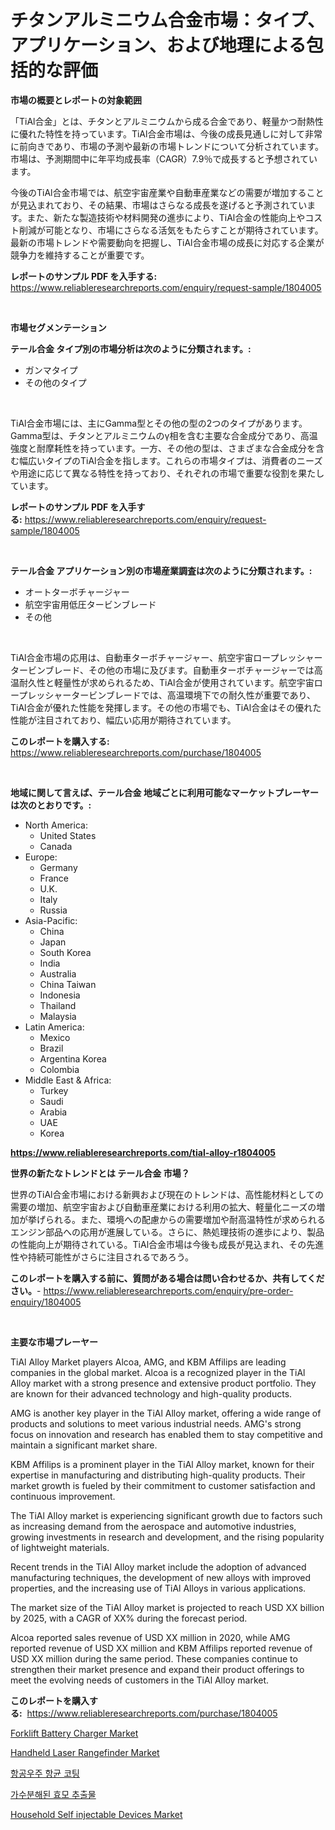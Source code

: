 <p><h1>チタンアルミニウム合金市場：タイプ、アプリケーション、および地理による包括的な評価</h1></p><p><strong>市場の概要とレポートの対象範囲</strong></p>
<p><p>「TiAl合金」とは、チタンとアルミニウムから成る合金であり、軽量かつ耐熱性に優れた特性を持っています。TiAl合金市場は、今後の成長見通しに対して非常に前向きであり、市場の予測や最新の市場トレンドについて分析されています。市場は、予測期間中に年平均成長率（CAGR）7.9％で成長すると予想されています。</p><p>今後のTiAl合金市場では、航空宇宙産業や自動車産業などの需要が増加することが見込まれており、その結果、市場はさらなる成長を遂げると予測されています。また、新たな製造技術や材料開発の進歩により、TiAl合金の性能向上やコスト削減が可能となり、市場にさらなる活気をもたらすことが期待されています。最新の市場トレンドや需要動向を把握し、TiAl合金市場の成長に対応する企業が競争力を維持することが重要です。</p></p>
<p><strong>レポートのサンプル PDF を入手する:</strong> <a href="https://www.reliableresearchreports.com/enquiry/request-sample/1804005">https://www.reliableresearchreports.com/enquiry/request-sample/1804005</a></p>
<p>&nbsp;</p>
<p><strong>市場セグメンテーション</strong></p>
<p><strong>テール合金 タイプ別の市場分析は次のように分類されます。:</strong></p>
<p><ul><li>ガンマタイプ</li><li>その他のタイプ</li></ul></p>
<p>&nbsp;</p>
<p><p>TiAl合金市場には、主にGamma型とその他の型の2つのタイプがあります。Gamma型は、チタンとアルミニウムのγ相を含む主要な合金成分であり、高温強度と耐摩耗性を持っています。一方、その他の型は、さまざまな合金成分を含む幅広いタイプのTiAl合金を指します。これらの市場タイプは、消費者のニーズや用途に応じて異なる特性を持っており、それぞれの市場で重要な役割を果たしています。</p></p>
<p><strong>レポートのサンプル PDF を入手する:</strong>&nbsp;<a href="https://www.reliableresearchreports.com/enquiry/request-sample/1804005">https://www.reliableresearchreports.com/enquiry/request-sample/1804005</a></p>
<p>&nbsp;</p>
<p><strong> テール合金 アプリケーション別の市場産業調査は次のように分類されます。:</strong></p>
<p><ul><li>オートターボチャージャー</li><li>航空宇宙用低圧タービンブレード</li><li>その他</li></ul></p>
<p>&nbsp;</p>
<p><p>TiAl合金市場の応用は、自動車ターボチャージャー、航空宇宙ロープレッシャータービンブレード、その他の市場に及びます。自動車ターボチャージャーでは高温耐久性と軽量性が求められるため、TiAl合金が使用されています。航空宇宙ロープレッシャータービンブレードでは、高温環境下での耐久性が重要であり、TiAl合金が優れた性能を発揮します。その他の市場でも、TiAl合金はその優れた性能が注目されており、幅広い応用が期待されています。</p></p>
<p><strong>このレポートを購入する:</strong>&nbsp; <a href="https://www.reliableresearchreports.com/purchase/1804005">https://www.reliableresearchreports.com/purchase/1804005</a></p>
<p>&nbsp;</p>
<p><strong>地域に関して言えば、テール合金 地域ごとに利用可能なマーケットプレーヤーは次のとおりです。:</strong></p>
<p><ul>
    <li>
        North America:
        <ul>
            <li>United States</li>
            <li>Canada</li>
        </ul>
    </li>
    <li>
        Europe:
        <ul>
            <li>Germany</li>
            <li>France</li>
            <li>U.K.</li>
            <li>Italy</li>
            <li>Russia</li>
        </ul>
    </li>
    <li>
        Asia-Pacific:
        <ul>
            <li>China</li>
            <li>Japan</li>
            <li>South Korea</li>
            <li>India</li>
            <li>Australia</li>
            <li>China Taiwan</li>
            <li>Indonesia</li>
            <li>Thailand</li>
            <li>Malaysia</li>
        </ul>
    </li>
    <li>
        Latin America:
        <ul>
            <li>Mexico</li>
            <li>Brazil</li>
            <li>Argentina Korea</li>
            <li>Colombia</li>
        </ul>
    </li>
    <li>
        Middle East & Africa:
        <ul>
            <li>Turkey</li>
            <li>Saudi</li>
            <li>Arabia</li>
            <li>UAE</li>
            <li>Korea</li>
        </ul>
    </li>
    </ul></p>
<p><strong><a href="https://www.reliableresearchreports.com/tial-alloy-r1804005">https://www.reliableresearchreports.com/tial-alloy-r1804005</a></strong>&nbsp;</p>
<p><strong>世界の新たなトレンドとは テール合金 市場？</strong></p>
<p><p>世界のTiAl合金市場における新興および現在のトレンドは、高性能材料としての需要の増加、航空宇宙および自動車産業における利用の拡大、軽量化ニーズの増加が挙げられる。また、環境への配慮からの需要増加や耐高温特性が求められるエンジン部品への応用が進展している。さらに、熱処理技術の進歩により、製品の性能向上が期待されている。TiAl合金市場は今後も成長が見込まれ、その先進性や持続可能性がさらに注目されるであろう。</p></p>
<p><strong>このレポートを購入する前に、質問がある場合は問い合わせるか、共有してください。</strong>- <a href="https://www.reliableresearchreports.com/enquiry/pre-order-enquiry/1804005">https://www.reliableresearchreports.com/enquiry/pre-order-enquiry/1804005</a></p>
<p>&nbsp;</p>
<p><strong>主要な市場プレーヤー</strong></p>
<p><p>TiAl Alloy Market players Alcoa, AMG, and KBM Affilips are leading companies in the global market. Alcoa is a recognized player in the TiAl Alloy market with a strong presence and extensive product portfolio. They are known for their advanced technology and high-quality products.</p><p>AMG is another key player in the TiAl Alloy market, offering a wide range of products and solutions to meet various industrial needs. AMG's strong focus on innovation and research has enabled them to stay competitive and maintain a significant market share.</p><p>KBM Affilips is a prominent player in the TiAl Alloy market, known for their expertise in manufacturing and distributing high-quality products. Their market growth is fueled by their commitment to customer satisfaction and continuous improvement.</p><p>The TiAl Alloy market is experiencing significant growth due to factors such as increasing demand from the aerospace and automotive industries, growing investments in research and development, and the rising popularity of lightweight materials.</p><p>Recent trends in the TiAl Alloy market include the adoption of advanced manufacturing techniques, the development of new alloys with improved properties, and the increasing use of TiAl Alloys in various applications.</p><p>The market size of the TiAl Alloy market is projected to reach USD XX billion by 2025, with a CAGR of XX% during the forecast period.</p><p>Alcoa reported sales revenue of USD XX million in 2020, while AMG reported revenue of USD XX million and KBM Affilips reported revenue of USD XX million during the same period. These companies continue to strengthen their market presence and expand their product offerings to meet the evolving needs of customers in the TiAl Alloy market.</p></p>
<p><strong>このレポートを購入する:</strong>&nbsp;&nbsp;<a href="https://www.reliableresearchreports.com/purchase/1804005">https://www.reliableresearchreports.com/purchase/1804005</a></p>
<p><p><a href="https://florentine-yuzu-f42.notion.site/Forklift-Battery-Charger-Market-Report-Reveals-the-Latest-Trends-And-Growth-Opportunities-of-this-Ma-053545a335d84c13bad2752f23c80001">Forklift Battery Charger Market</a></p><p><a href="https://view.publitas.com/reportprime-1/analyzing-handheld-laser-rangefinder-market-global-industry-perspective-and-forecast-2024-to-2031/">Handheld Laser Rangefinder Market</a></p><p><a href="https://github.com/Elenrrera7685/Market-Research-Report-List-1/blob/main/355101222248.md">항공우주 항균 코팅</a></p><p><a href="https://medium.com/@brisamorar2023/%EB%8B%A4%EC%9D%8C-%EB%AC%B8%EC%9E%A5%EC%9D%84-%ED%95%9C%EA%B5%AD%EC%96%B4%EB%A1%9C-%EB%B2%88%EC%97%AD%ED%95%98%EC%8B%AD%EC%8B%9C%EC%98%A4-%ED%9E%88%EB%93%9C%EB%A1%A4%EB%9D%BC%EC%9D%B4%EC%A6%88%EB%93%9C-%EC%9D%B4%EC%8A%A4%ED%8A%B8-%EC%B6%94%EC%B6%9C%EB%AC%BC-%EC%8B%9C%EC%9E%A5-%EC%A0%84%EB%A7%9D-%EC%82%B0%EC%97%85-%EA%B0%9C%EC%9A%94-%EB%B0%8F-%EC%98%88%EC%B8%A1-2024%EB%85%84%EB%B6%80%ED%84%B0-2031%EB%85%84%EA%B9%8C%EC%A7%80-3c5b1dfe19ec">가수분해된 효모 추출물</a></p><p><a href="https://github.com/Whitneyboyettebo9kiw7yr13/Market-Research-Report-List-2/blob/main/household-self-injectable-devices-market.md">Household Self injectable Devices Market</a></p></p>